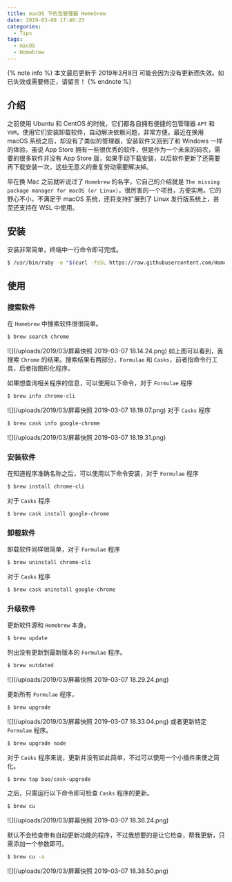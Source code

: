 ```yaml
---
title: macOS 下的包管理器 Homebrew
date: 2019-03-08 17:46:23
categories:
  - Tips
tags:
  - macOS
  - Homebrew
---
```


{% note info %}
本文最后更新于 2019年3月8日 可能会因为没有更新而失效。如已失效或需要修正，请留言！
{% endnote %}

## 介绍

之前使用 Ubuntu 和 CentOS 的时候，它们都各自拥有便捷的包管理器 `APT` 和 `YUM`，使用它们安装卸载软件，自动解决依赖问题，非常方便。最近在换用 macOS 系统之后，却没有了类似的管理器，安装软件又回到了和 Windows 一样的体验。虽说 App Store 拥有一些很优秀的软件，但是作为一个未来的码农，需要的很多软件并没有 App Store 版，如果手动下载安装，以后软件更新了还需要再下载安装一次，这些无意义的重复劳动需要解决掉。

早在换 Mac 之前就听说过了 `Homebrew` 的名字，它自己的介绍就是 `The missing package manager for macOS (or Linux)`，很厉害的一个项目，方便实用。它的野心不小，不满足于 macOS 系统，还将支持扩展到了 Linux 发行版系统上，甚至还支持在 WSL 中使用。<!--more-->

## 安装

安装非常简单，终端中一行命令即可完成。
``` bash
$ /usr/bin/ruby -e "$(curl -fsSL https://raw.githubusercontent.com/Homebrew/install/master/install)"
```

## 使用

### 搜索软件

在 `Homebrew` 中搜索软件很很简单。
``` bash
$ brew search chrome
```
![](/uploads/2019/03/屏幕快照 2019-03-07 18.14.24.png)
如上图可以看到，我搜索 `Chrome` 的结果。搜索结果有两部分，`Formulae` 和 `Casks`，前者指命令行工具，后者指图形化程序。

如果想查询相关程序的信息，可以使用以下命令，对于 `Formulae` 程序
``` bash
$ brew info chrome-cli
```
![](/uploads/2019/03/屏幕快照 2019-03-07 18.19.07.png)
对于 `Casks` 程序
``` bash
$ brew cask info google-chrome
```
![](/uploads/2019/03/屏幕快照 2019-03-07 18.19.31.png)

### 安装软件

在知道程序准确名称之后，可以使用以下命令安装，对于 `Formulae` 程序
``` bash
$ brew install chrome-cli
```
对于 `Casks` 程序
``` bash
$ brew cask install google-chrome
```

### 卸载软件

卸载软件同样很简单，对于 `Formulae` 程序
``` bash
$ brew uninstall chrome-cli
```
对于 `Casks` 程序
``` bash
$ brew cask uninstall google-chrome
```

### 升级软件

更新软件源和 `Homebrew` 本身。
``` bash
$ brew update
```

列出没有更新到最新版本的 `Formulae` 程序。
``` bash
$ brew outdated
```
![](/uploads/2019/03/屏幕快照 2019-03-07 18.29.24.png)

更新所有 `Formulae` 程序，
``` bash
$ brew upgrade
```
![](/uploads/2019/03/屏幕快照 2019-03-07 18.33.04.png)
或者更新特定 `Formulae` 程序。
``` bash
$ brew upgrade node
```

对于 `Casks` 程序来说，更新并没有如此简单，不过可以使用一个小插件来使之简化。
``` bash
$ brew tap buo/cask-upgrade
```

之后，只需运行以下命令即可检查 `Casks` 程序的更新。
``` bash
$ brew cu
```
![](/uploads/2019/03/屏幕快照 2019-03-07 18.36.24.png)

默认不会检查带有自动更新功能的程序，不过我想要的是让它检查，帮我更新，只需添加一个参数即可。
``` bash
$ brew cu -a
```
![](/uploads/2019/03/屏幕快照 2019-03-07 18.38.50.png)
